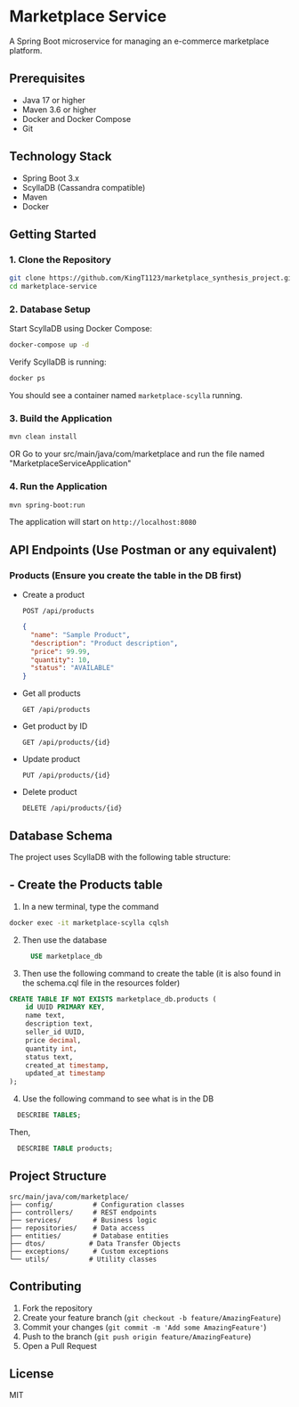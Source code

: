 # Marketplace Service

A Spring Boot microservice for managing an e-commerce marketplace platform.

## Prerequisites

- Java 17 or higher
- Maven 3.6 or higher
- Docker and Docker Compose
- Git

## Technology Stack

- Spring Boot 3.x
- ScyllaDB (Cassandra compatible)
- Maven
- Docker

## Getting Started

### 1. Clone the Repository

```bash
git clone https://github.com/KingT1123/marketplace_synthesis_project.git
cd marketplace-service
```

### 2. Database Setup

Start ScyllaDB using Docker Compose:

```bash
docker-compose up -d
```

Verify ScyllaDB is running:
```bash
docker ps
```

You should see a container named `marketplace-scylla` running.

### 3. Build the Application

```bash
mvn clean install
```
OR
Go to your src/main/java/com/marketplace and run the file named "MarketplaceServiceApplication"

### 4. Run the Application

```bash
mvn spring-boot:run
```

The application will start on `http://localhost:8080`

## API Endpoints (Use Postman or any equivalent)

### Products (Ensure you create the table in the DB first)

- Create a product
  ```http
  POST /api/products
  ```
  ```json
  {
    "name": "Sample Product",
    "description": "Product description",
    "price": 99.99,
    "quantity": 10,
    "status": "AVAILABLE"
  }
  ```

- Get all products
  ```http
  GET /api/products
  ```

- Get product by ID
  ```http
  GET /api/products/{id}
  ```

- Update product
  ```http
  PUT /api/products/{id}
  ```

- Delete product
  ```http
  DELETE /api/products/{id}
  ```

## Database Schema 


The project uses ScyllaDB with the following table structure:
## - Create the Products table
1) In a new terminal, type the command
  ```bash
  docker exec -it marketplace-scylla cqlsh
  ```
2) Then use the database
   ```sql
     USE marketplace_db
   ```
3)  Then use the following command to create the table (it is also found in the schema.cql file in the resources folder) 
```sql
CREATE TABLE IF NOT EXISTS marketplace_db.products (
    id UUID PRIMARY KEY,
    name text,
    description text,
    seller_id UUID,
    price decimal,
    quantity int,
    status text,
    created_at timestamp,
    updated_at timestamp
);
```
4) Use the following command to see what is in the DB
  ```sql
    DESCRIBE TABLES;
  ```
Then,
  ```sql
    DESCRIBE TABLE products;
  ```

## Project Structure

```
src/main/java/com/marketplace/
├── config/          # Configuration classes
├── controllers/     # REST endpoints
├── services/        # Business logic
├── repositories/    # Data access
├── entities/        # Database entities
├── dtos/           # Data Transfer Objects
├── exceptions/      # Custom exceptions
└── utils/          # Utility classes
```

## Contributing

1. Fork the repository
2. Create your feature branch (`git checkout -b feature/AmazingFeature`)
3. Commit your changes (`git commit -m 'Add some AmazingFeature'`)
4. Push to the branch (`git push origin feature/AmazingFeature`)
5. Open a Pull Request

## License
MIT